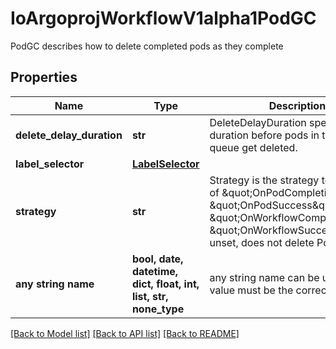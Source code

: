 # IoArgoprojWorkflowV1alpha1PodGC

PodGC describes how to delete completed pods as they complete

## Properties
Name | Type | Description | Notes
------------ | ------------- | ------------- | -------------
**delete_delay_duration** | **str** | DeleteDelayDuration specifies the duration before pods in the GC queue get deleted. | [optional] 
**label_selector** | [**LabelSelector**](LabelSelector.md) |  | [optional] 
**strategy** | **str** | Strategy is the strategy to use. One of \&quot;OnPodCompletion\&quot;, \&quot;OnPodSuccess\&quot;, \&quot;OnWorkflowCompletion\&quot;, \&quot;OnWorkflowSuccess\&quot;. If unset, does not delete Pods | [optional] 
**any string name** | **bool, date, datetime, dict, float, int, list, str, none_type** | any string name can be used but the value must be the correct type | [optional]

[[Back to Model list]](../README.md#documentation-for-models) [[Back to API list]](../README.md#documentation-for-api-endpoints) [[Back to README]](../README.md)


